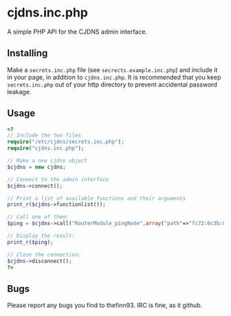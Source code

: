 cjdns.inc.php
=============
A simple PHP API for the CJDNS admin interface.

Installing
-------------
Make a `secrets.inc.php` file (see `secrects.example.inc.php`) and include it in
your page, in addition to `cjdns.inc.php`. It is recommended that you keep
`secrets.inc.php` out of your http directory to prevent accidental password
leakage.

Usage
-------------
```php
<?
// Include the two files
require("/etc/cjdns/secrets.inc.php");
require("cjdns.inc.php");

// Make a new cjdns object
$cjdns = new cjdns;

// Connect to the admin interface
$cjdns->connect();

// Print a list of available functions and their arguments
print_r($cjdns->functionlist());

// Call one of them:
$ping = $cjdns->call("RouterModule_pingNode",array("path"=>"fc72:6c3b:8c74:68a7:d8c3:b4e0:6cbd:9588")));

// Display the result:
print_r($ping);

// Close the connection:
$cjdns->disconnect();
?>
```

Bugs
-------------
Please report any bugs you find to thefinn93. IRC is fine, as it github.
